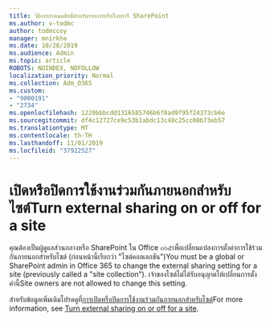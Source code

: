 ```yaml
---
title: วิธีการกำหนดสิทธิ์สำหรับรายการหรือไลบรารี SharePoint
ms.author: v-todmc
author: todmccoy
manager: mnirkhe
ms.date: 10/28/2019
ms.audience: Admin
ms.topic: article
ROBOTS: NOINDEX, NOFOLLOW
localization_priority: Normal
ms.collection: Adm_O365
ms.custom:
- "9000191"
- "2734"
ms.openlocfilehash: 1220bbbcdd1316585746b6f0ad9f95f24373cb6e
ms.sourcegitcommit: df4c12727ce9c53b1abdc13c48c25cc00b73eb57
ms.translationtype: MT
ms.contentlocale: th-TH
ms.lasthandoff: 11/01/2019
ms.locfileid: "37922527"
---
```

# <a name="turn-external-sharing-on-or-off-for-a-site"></a><span data-ttu-id="e5eee-102">เปิดหรือปิดการใช้งานร่วมกันภายนอกสำหรับไซต์</span><span class="sxs-lookup"><span data-stu-id="e5eee-102">Turn external sharing on or off for a site</span></span>

<span data-ttu-id="e5eee-103">คุณต้องเป็นผู้ดูแลส่วนกลางหรือ SharePoint ใน Office ๓๖๕เพื่อเปลี่ยนแปลงการตั้งค่าการใช้ร่วมกันภายนอกสำหรับไซต์ (ก่อนหน้านี้เรียกว่า "ไซต์คอลเลกชัน")</span><span class="sxs-lookup"><span data-stu-id="e5eee-103">You must be a global or SharePoint admin in Office 365 to change the external sharing setting for a site (previously called a "site collection").</span></span> <span data-ttu-id="e5eee-104">เจ้าของไซต์ไม่ได้รับอนุญาตให้เปลี่ยนการตั้งค่านี้</span><span class="sxs-lookup"><span data-stu-id="e5eee-104">Site owners are not allowed to change this setting.</span></span> 

<span data-ttu-id="e5eee-105">สำหรับข้อมูลเพิ่มเติมโปรดดูที่[การเปิดหรือปิดการใช้งานร่วมกันภายนอกสำหรับไซต์](https://docs.microsoft.com/sharepoint/change-external-sharing-site)</span><span class="sxs-lookup"><span data-stu-id="e5eee-105">For more information, see [Turn external sharing on or off for a site](https://docs.microsoft.com/sharepoint/change-external-sharing-site).</span></span>